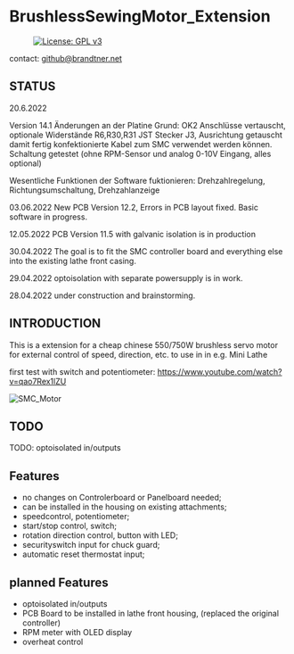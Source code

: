 # BrushlessSewingMotor_Extension
&nbsp;&nbsp;&nbsp;&nbsp;&nbsp;&nbsp;&nbsp;&nbsp;&nbsp;&nbsp;
[![License: GPL v3](https://img.shields.io/badge/License-GPLv3-blue.svg)](https://www.gnu.org/licenses/gpl-3.0)


contact: github@brandtner.net

## STATUS

20.6.2022

Version 14.1
Änderungen an der Platine
Grund:
OK2 Anschlüsse vertauscht, optionale Widerstände R6,R30,R31
JST Stecker J3, Ausrichtung getauscht damit fertig konfektionierte Kabel zum SMC verwendet werden können.
Schaltung getestet (ohne RPM-Sensor und analog 0-10V Eingang, alles optional)

Wesentliche Funktionen der Software fuktionieren:
Drehzahlregelung, Richtungsumschaltung, Drehzahlanzeige

03.06.2022 New PCB Version 12.2, Errors in PCB layout fixed. Basic software in progress.

12.05.2022 PCB Version 11.5 with galvanic isolation is in production 

30.04.2022 The goal is to fit the SMC controller board and everything else into the existing lathe front casing.

29.04.2022 optoisolation with separate powersupply is in work.

28.04.2022 under construction and brainstorming.


## INTRODUCTION

This is a extension for a cheap chinese 550/750W brushless servo motor for external control of speed, direction, etc.
to use in in e.g. Mini Lathe


first test with switch and potentiometer:
https://www.youtube.com/watch?v=qao7Rex1lZU

![SMC_Motor](https://user-images.githubusercontent.com/60114001/165738964-6df24e4b-6300-4330-b555-efc8d85aca5b.jpeg)

## TODO

TODO: optoisolated in/outputs

## Features

- no changes on Controlerboard or Panelboard needed; 
- can be installed in the housing on existing attachments; 
- speedcontrol, potentiometer;
- start/stop control, switch; 
- rotation direction control, button with LED;
- securityswitch input for chuck guard;
- automatic reset thermostat input;

## planned Features

-  optoisolated in/outputs
- PCB Board to be installed in lathe front housing, (replaced the original controller)
- RPM meter with OLED display
- overheat control



